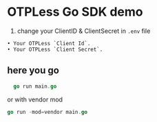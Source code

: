 
# OTPLess Go SDK demo

1. change your ClientID & ClientSecret in `.env` file
```
• Your OTPLess `Client Id`.
• Your OTPLess `Client Secret`.
```

## here you go

```go
  go run main.go
```
or with vendor mod
```go
go run -mod=vendor main.go
```



